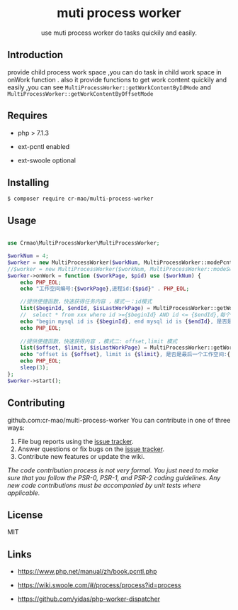 <h1 align="center">  muti process worker </h1>

<p align="center"> use muti process worker do tasks  quickily and easily.</p>

## Introduction

provide child process work space ,you can do task in child work space in onWork function .
also it provide functions to get work content quickily and easily ,you can see `MultiProcessWorker::getWorkContentByIdMode` and  `MultiProcessWorker::getWorkContentByOffsetMode` 



## Requires

 - php > 7.1.3
 
 - ext-pcntl enabled
 
 - ext-swoole optional
  

## Installing

```shell
$ composer require cr-mao/multi-process-worker
```

## Usage
```php

use Crmao\MultiProcessWorker\MultiProcessWorker;

$workNum = 4;
$worker = new MultiProcessWorker($workNum, MultiProcessWorker::modePcntl);
//$worker = new MultiProcessWorker($workNum, MultiProcessWorker::modeSwooleProcess);
$worker->onWork = function ($workPage, $pid) use ($workNum) {
    echo PHP_EOL;
    echo "工作空间编号:{$workPage},进程id:{$pid}" . PHP_EOL;

    //提供便捷函数，快速获得任务内容 ，模式一：id模式
    list($beginId, $endId, $isLastWorkPage) = MultiProcessWorker::getWorkContentByIdMode($workPage, 4, 1, 100001);
    //  select * from xxx where id >={$beginId} AND id <= {$endId},每个进程内可以自行在分页处理,  最后一个工作空间,你也许要考虑数据新增情况
    echo "begin mysql id is {$beginId}, end mysql id is {$endId}, 是否是最后一个工作空间:{$isLastWorkPage}";
    echo PHP_EOL;
    
    //提供便捷函数，快速获得内容 ，模式二: offset,limit 模式
    list($offset, $limit, $isLastWorkPage) = MultiProcessWorker::getWorkContentByOffsetMode($workPage, $workNum, 10001);
    echo "offset is {$offset}, limit is {$limit}, 是否是最后一个工作空间:{$isLastWorkPage} ";
    echo PHP_EOL;
    sleep(3);
};
$worker->start();

```


## Contributing
github.com:cr-mao/multi-process-worker
You can contribute in one of three ways:
1. File bug reports using the [issue tracker](https://github.com/cr-mao/multi-process-worker/issues).
2. Answer questions or fix bugs on the [issue tracker](https://github.com/cr-mao/multi-process-worker/issues).
3. Contribute new features or update the wiki.

_The code contribution process is not very formal. You just need to make sure that you follow the PSR-0, PSR-1, and PSR-2 coding guidelines. Any new code contributions must be accompanied by unit tests where applicable._

## License

MIT

## Links

 - https://www.php.net/manual/zh/book.pcntl.php

 - https://wiki.swoole.com/#/process/process?id=process
 
 - https://github.com/yidas/php-worker-dispatcher
 

